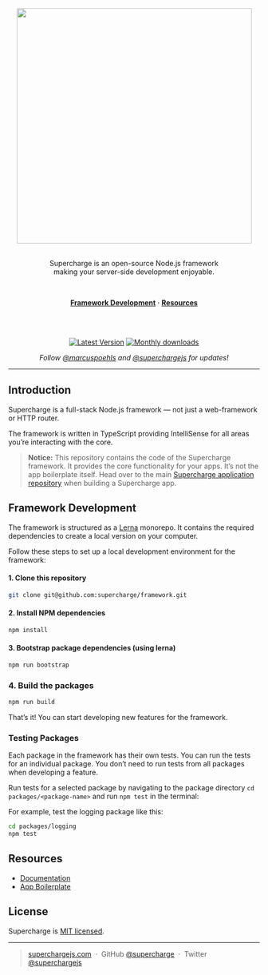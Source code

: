 <div align="center">
  <a href="https://superchargejs.com">
    <img width="471" style="max-width:100%;" src="https://superchargejs.com/images/supercharge-text.svg" />
  </a>
  <br/>
  <br/>
  <p>
    Supercharge is an open-source Node.js framework <br>
    making your server-side development enjoyable.
  </p>
  <br/>
  <p>
    <a href="#framework-development"><strong>Framework Development</strong></a> ·
    <a href="#resources"><strong>Resources</strong></a>
  </p>
  <br/>
  <br/>
  <p>
    <a href="https://www.npmjs.com/package/@supercharge/core"><img src="https://img.shields.io/npm/v/@supercharge/core.svg" alt="Latest Version"></a>
    <a href="https://www.npmjs.com/package/@supercharge/core"><img src="https://img.shields.io/npm/dm/@supercharge/core.svg" alt="Monthly downloads"></a>
  </p>
  <p>
    <em>Follow <a href="http://twitter.com/marcuspoehls">@marcuspoehls</a> and <a href="http://twitter.com/superchargejs">@superchargejs</a> for updates!</em>
  </p>
</div>

---

## Introduction
Supercharge is a full-stack Node.js framework — not just a web-framework or HTTP router.

The framework is written in TypeScript providing IntelliSense for all areas you’re interacting with the core.

> **Notice:** This repository contains the code of the Supercharge framework. It provides the core functionality for your apps. It’s not the app boilerplate itself. Head over to the main [Supercharge application repository](https://github.com/superchargejs/supercharge) when building a Supercharge app.


## Framework Development
The framework is structured as a [Lerna](https://lerna.js.org/) monorepo. It contains the required dependencies to create a local version on your computer.

Follow these steps to set up a local development environment for the framework:

#### 1. Clone this repository
  ```bash
  git clone git@github.com:supercharge/framework.git
  ```

#### 2. Install NPM dependencies
  ```bash
  npm install
  ```

#### 3. Bootstrap package dependencies (using lerna)
  ```bash
  npm run bootstrap
  ```

### 4. Build the packages
  ```bash
  npm run build
  ```

That’s it! You can start developing new features for the framework.


### Testing Packages
Each package in the framework has their own tests. You can run the tests for an individual package. You don’t need to run tests from all packages when developing a feature.

Run tests for a selected package by navigating to the package directory `cd packages/<package-name>` and run `npm test` in the terminal:

For example, test the logging package like this:

```bash
cd packages/logging
npm test
```


## Resources

- [Documentation](https://superchargejs.com/docs)
- [App Boilerplate](https://github.com/supercharge/supercharge)


## License
Supercharge is [MIT licensed](https://github.com/supercharge/framework/blob/2.x/LICENSE).

---

> [superchargejs.com](https://superchargejs.com) &nbsp;&middot;&nbsp;
> GitHub [@supercharge](https://github.com/supercharge/) &nbsp;&middot;&nbsp;
> Twitter [@superchargejs](https://twitter.com/superchargejs)
